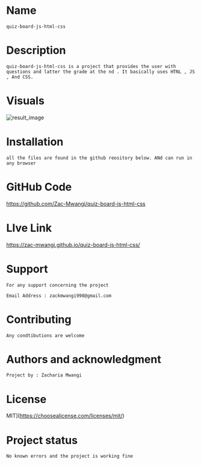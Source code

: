 # Name
    quiz-board-js-html-css
# Description
    
    quiz-board-js-html-css is a project that provides the user with questions and latter the grade at the nd . It basically uses HTNL , JS , And CSS.

# Visuals

![result_image](src="./assets/images/result.png")

# Installation

    all the files are found in the github reository below. ANd can run in any browser

# GitHub Code

https://github.com/Zac-Mwangi/quiz-board-js-html-css

#   LIve Link

https://zac-mwangi.github.io/quiz-board-js-html-css/

# Support
    For any support concerning the project 

    Email Address : zackmwangi998@gmail.com

# Contributing

    Any condtibutions are welcome

# Authors and acknowledgment

    Project by : Zacharia Mwangi

# License
MIT](https://choosealicense.com/licenses/mit/)

# Project status
    No known errors and the project is working fine

